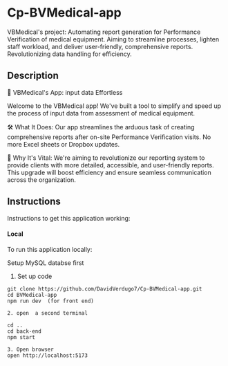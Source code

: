 # Cp-BVMedical-app

VBMedical's project: Automating report generation for Performance Verification of medical equipment. Aiming to streamline processes, lighten staff workload, and deliver user-friendly, comprehensive reports. Revolutionizing data handling for efficiency.

## Description

📱 VBMedical's App: input data Effortless

Welcome to the VBMedical app! We've built a tool to simplify and speed up the process of input data from assessment of medical equipment.

🛠️ What It Does:
Our app streamlines the arduous task of creating comprehensive reports after on-site Performance Verification visits. No more Excel sheets or Dropbox updates.

🚀 Why It's Vital:
We're aiming to revolutionize our reporting system to provide clients with more detailed, accessible, and user-friendly reports. This upgrade will boost efficiency and ensure seamless communication across the organization.

## Instructions

Instructions to get this application working:

#### Local

To run this application locally:

Setup MySQL databse first

1. Set up code

```
git clone https://github.com/DavidVerdugo7/Cp-BVMedical-app.git
cd BVMedical-app
npm run dev  (for front end)

2. open  a second terminal

cd ..
cd back-end
npm start

3. Open browser
open http://localhost:5173
```
